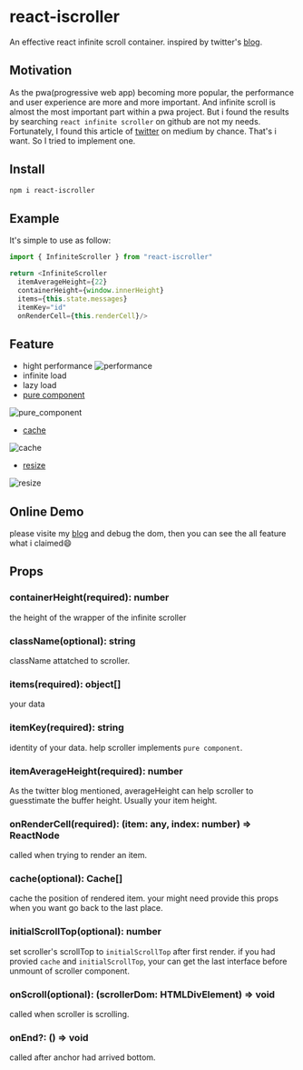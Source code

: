 # react-iscroller

An effective react infinite scroll container. inspired by twitter's [blog](http://itsze.ro/blog/2017/04/09/infinite-list-and-react.html).

## Motivation

As the pwa(progressive web app) becoming more popular, the performance and user experience are more and more important. And infinite scroll is almost the most important part within a pwa project. But i found the results by searching `react infinite scroller` on github are not my needs. Fortunately, I found this article of [twitter](https://medium.com/@paularmstrong/twitter-lite-and-high-performance-react-progressive-web-apps-at-scale-d28a00e780a3) on medium by chance. That's i want. So I tried to implement one.

## Install

```sh
npm i react-iscroller
```

## Example

It's simple to use as follow:

```ts
import { InfiniteScroller } from "react-iscroller"

return <InfiniteScroller
  itemAverageHeight={22}
  containerHeight={window.innerHeight}
  items={this.state.messages}
  itemKey="id"
  onRenderCell={this.renderCell}/>
```

## Feature

+ hight performance
![performance](https://pic2.zhimg.com/80/v2-492eaef1b72348661339ce5d4fdaf953_hd.jpg)
+ infinite load
+ lazy load
+ [pure component](https://pic3.zhimg.com/v2-b373e12909006ba6d79d6ed1a03519f5_b.gif)

![pure_component](https://pic3.zhimg.com/v2-b373e12909006ba6d79d6ed1a03519f5_b.gif)
+ [cache](https://pic3.zhimg.com/v2-284a990951aed1f6ec0fe739e4ad983c_b.gif)

![cache](https://pic3.zhimg.com/v2-284a990951aed1f6ec0fe739e4ad983c_b.gif)
+ [resize](https://pic1.zhimg.com/v2-d7c4e657c267bc5ee99f93f1d503ed66_b.gif)

![resize](https://pic1.zhimg.com/v2-d7c4e657c267bc5ee99f93f1d503ed66_b.gif)

## Online Demo

please visite my [blog](corol.me/slack) and debug the dom, then you can see the all feature what i claimed:smile:

## Props

### containerHeight(required): number

the height of the wrapper of the infinite scroller

### className(optional): string

className attatched to scroller.

### items(required): object[]

your data

### itemKey(required): string

identity of your data. help scroller implements `pure component`.

### itemAverageHeight(required): number

As the twitter blog mentioned, averageHeight can help scroller to guesstimate the buffer height. Usually your item height.

### onRenderCell(required): (item: any, index: number) => ReactNode

called when trying to render an item.

### cache(optional): Cache[]

cache the position of rendered item. your might need provide this props when you want go back to the last place.

### initialScrollTop(optional): number

set scroller's scrollTop to `initialScrollTop` after first render. if you had provied `cache` and `initialScrollTop`, your can get the last interface before unmount of scroller component.

### onScroll(optional): (scrollerDom: HTMLDivElement) => void

called when scroller is scrolling.

### onEnd?: () => void

called after anchor had arrived bottom.
